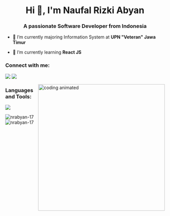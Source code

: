 <h1 align="center">Hi 👋, I'm Naufal Rizki Abyan</h1>
<h3 align="center">A passionate Software Developer from Indonesia</h3>

- 🔭 I’m currently majoring Information System at **UPN "Veteran" Jawa Timur**

- 🌱 I’m currently learning **React JS**

<h3 align="left">Connect with me:</h3>
<p align="left">
    <a><img src="https://skillicons.dev/icons?i=instagram"></a>
    <a><img src="https://skillicons.dev/icons?i=linkedin"></a>
</p>

<img align="right" width="400px" margin-bottom="5px" alt="coding animated" src="https://images.app.goo.gl/HbgyZtKQePzZQETN9">

<h3 align="left">Languages and Tools:</h3>
<img src="https://skillicons.dev/icons?i=html,css,js,react,tailwindcss,java,bootstrap,nodejs,expressjs">
<p><img align="left" src="https://github-readme-stats.vercel.app/api/top-langs?username=nrabyan-17&show_icons=true&locale=en&layout=compact" alt="nrabyan-17" /></p>

<p>&nbsp;<img align="left" src="https://github-readme-stats.vercel.app/api?username=nrabyan-17&show_icons=true&locale=en" alt="nrabyan-17" /></p>

    
